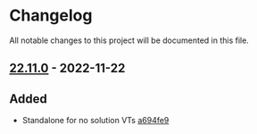 # Changelog

All notable changes to this project will be documented in this file.

## [22.11.0] - 2022-11-22

## Added
* Standalone for no solution VTs [a694fe9](https://github.com/greenbone/troubadix/commit/a694fe9)

[22.11.0]: https://github.com/greenbone/troubadix/compare/v22.9.9...22.11.0